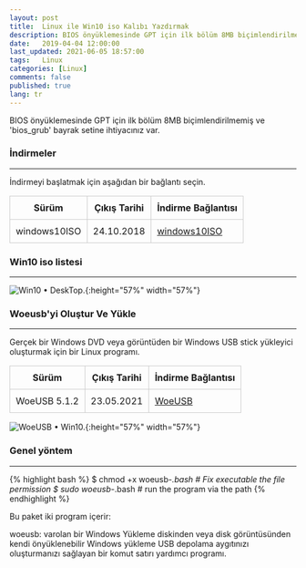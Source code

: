 ```yaml
---
layout: post
title:  Linux ile Win10 iso Kalıbı Yazdırmak
description: BIOS önyüklemesinde GPT için ilk bölüm 8MB biçimlendirilmemiş ve 'bios_grub' bayrak setine ihtiyacınız var
date:   2019-04-04 12:00:00
last_updated: 2021-06-05 18:57:00
tags:   Linux
categories: [Linux]
comments: false
published: true
lang: tr
---
```




BIOS önyüklemesinde GPT için ilk bölüm 8MB biçimlendirilmemiş ve 'bios_grub' bayrak setine ihtiyacınız var.


### **İndirmeler**

***

İndirmeyi başlatmak için aşağıdan bir bağlantı seçin. 


| Sürüm                  |  Çıkış Tarihi |  İndirme Bağlantısı |
|------------------------|---------------|---------------------|
| windows10ISO           |  24.10.2018   |  [windows10ISO](https://www.microsoft.com/TR-TR/software-download/windows10ISO)|




### **Win10 iso listesi**
***

![Win10 &bull; DeskTop.](assets/images/usbwriter/woeusb.png "Win10 &bull; DeskTop."){:height="57%" width="57%"}


### **Woeusb'yi Oluştur Ve Yükle**
***
Gerçek bir Windows DVD veya görüntüden bir Windows USB stick yükleyici oluşturmak için bir Linux programı.


| Sürüm                  |  Çıkış Tarihi |  İndirme Bağlantısı |
|------------------------|---------------|---------------------|
| WoeUSB 5.1.2           |  23.05.2021   |  [WoeUSB](https://github.com/WoeUSB/WoeUSB/releases/tag/v5.1.2)|




![WoeUSB &bull; Win10.](https://raw.githubusercontent.com/WoeUSB/WoeUSB-ng/master/.github/woeusb-logo.png){:height="57%" width="57%"}


### **Genel yöntem**
***
{% highlight bash %}
$ chmod +x woeusb-*.bash # Fix executable the file permission
$ sudo woeusb-*.bash # run the program via the path
{% endhighlight %}


Bu paket iki program içerir:

woeusb: varolan bir Windows Yükleme diskinden veya disk görüntüsünden kendi önyüklenebilir Windows yükleme USB depolama aygıtınızı oluşturmanızı sağlayan bir komut satırı yardımcı programı.


<html>
        <title>Table Example</title>
        <style>
            table {
                border-collapse: collapse;
                width: 100%;
            }
            th, td {
                border: 1px solid #ccc;
                padding: 10px;
            }
            table.alt tr:nth-child(even) {
                background-color: #eee;
            }
            table.alt tr:nth-child(odd) {
                background-color: #fff;
            }            
        </style>
 </html> 


<!--https://snipcart.com/
https://github.com/CloudCannon/fur-jekyll-template
https://jekyll-themes.com/free/-->
